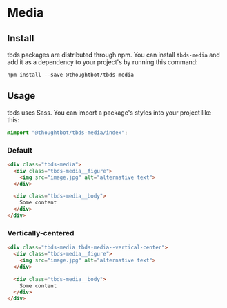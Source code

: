 # Media

## Install

tbds packages are distributed through npm. You can install `tbds-media`
and add it as a dependency to your project's by running this command:

```
npm install --save @thoughtbot/tbds-media
```

## Usage

tbds uses Sass. You can import a package's styles into your project like this:

```scss
@import "@thoughtbot/tbds-media/index";
```

### Default

```html
<div class="tbds-media">
  <div class="tbds-media__figure">
    <img src="image.jpg" alt="alternative text">
  </div>

  <div class="tbds-media__body">
    Some content
  </div>
</div>
```

### Vertically-centered

```html
<div class="tbds-media tbds-media--vertical-center">
  <div class="tbds-media__figure">
    <img src="image.jpg" alt="alternative text">
  </div>

  <div class="tbds-media__body">
    Some content
  </div>
</div>
```
